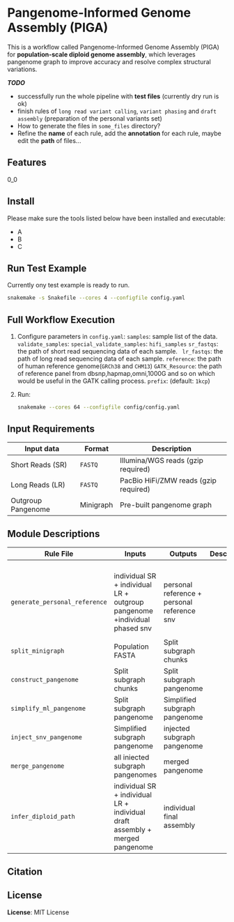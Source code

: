 # Pangenome-Informed Genome Assembly (PIGA)

This is a workflow called Pangenome-Informed Genome Assembly (PIGA) for **population-scale diploid genome assembly**, which leverages pangenome graph to improve accuracy and resolve complex structural variations.



***TODO***

- successfully run the whole pipeline with **test files** (currently dry run is ok)
- finish rules of `long read variant calling`, `variant phasing` and `draft assembly` (preparation of the personal variants set)
- How to generate the files in `some_files` directory?
- Refine the **name** of each rule,  add the **annotation** for each rule, maybe edit the **path** of files...

## Features
0_0

## Install

Please make sure the tools listed below have been installed and executable:
- A
- B
- C

## Run Test Example
Currently ony test example is ready to run.
```bash
snakemake -s Snakefile --cores 4 --configfile config.yaml
```

## Full Workflow Execution
1. Configure parameters in `config.yaml`:
     `samples`: sample list of the data.
     `validate_samples`:
     `special_validate_samples`:
     `hifi_samples`
     `sr_fastqs`: the path of short read sequencing data of each sample.
     ` lr_fastqs`: the path of long read sequencing data of each sample.
     `reference`: the path of human reference genome(`GRCh38` and `CHM13`)
     `GATK_Resource`: the path of reference panel from dbsnp,hapmap,omni,1000G and so on which would be useful in the GATK calling process.
     `prefix`: (default: `1kcp`) 

2. Run:

    ```bash
    snakemake --cores 64 --configfile config/config.yaml
    ```
## Input Requirements

| **Input data**     | Format    | Description                           |
| ------------------ | --------- | ------------------------------------- |
| Short Reads (SR)   | `FASTQ`   | Illumina/WGS reads (gzip required)    |
| Long Reads (LR)    | `FASTQ`   | PacBio HiFi/ZMW reads (gzip required) |
| Outgroup Pangenome | Minigraph | Pre-built pangenome graph             |

## Module Descriptions



| Rule File                     | Inputs                                                       | Outputs                                     | Description |
| ----------------------------- | ------------------------------------------------------------ | ------------------------------------------- | ----------- |
|                               |                                                              |                                             |             |
|                               |                                                              |                                             |             |
|                               |                                                              |                                             |             |
|                               |                                                              |                                             |             |
| `generate_personal_reference` | individual SR + individual LR + outgroup pangenome +individual phased snv | personal reference + personal reference snv |             |
|                               |                                                              |                                             |             |
| `split_minigraph`             | Population FASTA                                             | Split subgraph chunks                       |             |
| `construct_pangenome`         | Split subgraph chunks                                        | Split subgraph pangenome                    |             |
| `simplify_ml_pangenome`       | Split subgraph pangenome                                     | Simplified subgraph pangenome               |             |
| `inject_snv_pangenome`        | Simplified subgraph pangenome                                | injected subgraph pangenome                 |             |
| `merge_pangenome`             | all iniected subgraph pangenomes                             | merged pangenome                            |             |
| `infer_diploid_path`          | individual SR + individual LR + individual draft assembly + merged pangenome | individual final assembly                   |             |



## Citation



## License

**License**: MIT License

